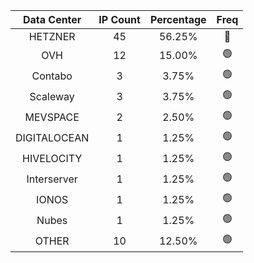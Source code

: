 | Data Center | IP Count | Percentage | Freq |
|:------------:|:--------:|:-----------:|:-----:|
| HETZNER | 45 | 56.25% | 🔴 |
| OVH | 12 | 15.00% | 🟢 |
| Contabo | 3 | 3.75% | 🟢 |
| Scaleway | 3 | 3.75% | 🟢 |
| MEVSPACE | 2 | 2.50% | 🟢 |
| DIGITALOCEAN | 1 | 1.25% | 🟢 |
| HIVELOCITY | 1 | 1.25% | 🟢 |
| Interserver | 1 | 1.25% | 🟢 |
| IONOS | 1 | 1.25% | 🟢 |
| Nubes | 1 | 1.25% | 🟢 |
| OTHER | 10 | 12.50% | 🟢 |